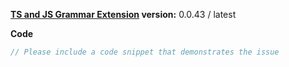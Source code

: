 
**[TS and JS Grammar Extension](https://marketplace.visualstudio.com/items?itemName=ms-vscode.typescript-javascript-grammar) version:**  0.0.43 / latest

**Code**

```ts
// Please include a code snippet that demonstrates the issue

```
